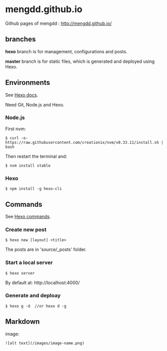 # mengdd.github.io
Github pages of mengdd : http://mengdd.github.io/


## branches
**hexo** branch is for management, configurations and posts.

**master** branch is for static files, which is generated and deployed using Hexo.

## Environments
See [Hexo docs](https://hexo.io/docs/).

Need Git, Node.js and Hexo.

### Node.js
First nvm:
```
$ curl -o- https://raw.githubusercontent.com/creationix/nvm/v0.33.11/install.sh | bash
```
Then restart the terminal and:
```
$ nvm install stable

```

### Hexo
```
$ npm install -g hexo-cli
```

## Commands
See [Hexo commands](https://hexo.io/docs/commands.html).

### Create new post
```
$ hexo new [layout] <title>
```
The posts are in 'source/_posts' folder.

### Start a local server
```
$ hexo server
```
By default at: http://localhost:4000/

### Generate and deploay
```
$ hexo g -d  //or hexo d -g
```

## Markdown
image:
```
![alt text](/images/image-name.png)
```


